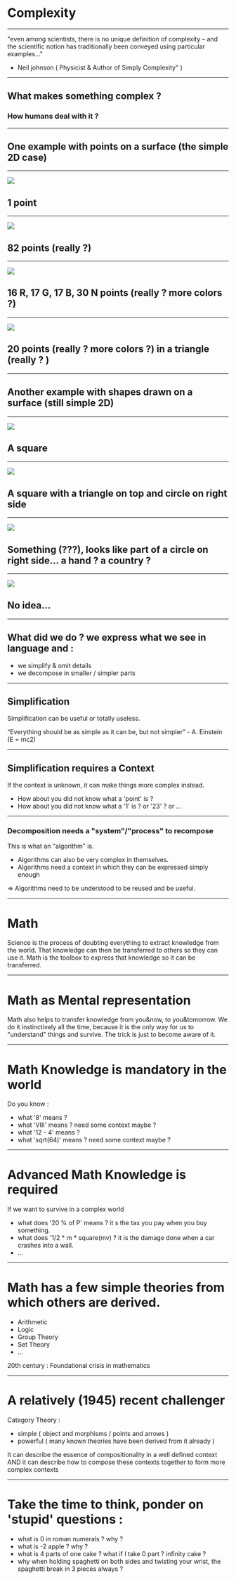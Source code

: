 # Complexity

---

"even among scientists, there is no unique definition of complexity – and the scientific notion has traditionally been conveyed using particular examples..."
- Neil johnson ( Physicist & Author of Simply Complexity" )

---

## What makes something complex ?

### How humans deal with it ?

---

## One example with points on a surface (the simple 2D case)

---

![](assets/complx_point.png)

## 1 point

---


![](assets/complx_points.png)

## 82 points (really ?)


---


![](assets/complx_color_points.png)


## 16 R, 17 G, 17 B, 30 N points (really ? more colors ?)

---

![](assets/complx_color_points_tri.png)


## 20 points (really ? more colors ?) in a triangle (really ? )



---


## Another example with shapes drawn on a surface (still simple 2D)


---


![](assets/complx_square.png)

## A square

---

![](assets/complx_shape.png)

## A square with a triangle on top and circle on right side

---

![](assets/complx_cplxshape.png)

## Something (???), looks like part of a circle on right side... a hand ? a country ?

---

![](assets/complx_chaoshape.png)

## No idea...

---

## What did we do ? we express what we see in language and :
- we simplify & omit details
- we decompose in smaller / simpler parts

---

## Simplification

Simplification can be useful or totally useless.

“Everything should be as simple as it can be, but not simpler” - A. Einstein (E = mc2)

---

## Simplification requires a Context

If the context is unknown, it can make things more complex instead.

- How about you did not know what a 'point' is ?
- How about you did not know what a '1' is ? or '23' ? or ...

---

### Decomposition needs a "system"/"process" to recompose

This is what an "algorithm" is.
- Algorithms can also be very complex in themselves.
- Algorithms need a context in which they can be expressed simply enough

=> Algorithms need to be understood to be reused and be useful.

---

# Math

Science is the process of doubting everything to extract knowledge from the world.
That knowledge can then be transferred to others so they can use it.
Math is the toolbox to express that knowledge so it can be transferred.

---

# Math as Mental representation

Math also helps to transfer knowledge from you&now, to you&tomorrow.
We do it instinctively all the time, because it is the only way for us to "understand" things and survive.
The trick is just to become aware of it.

---

# Math Knowledge is mandatory in the world

Do you know : 
- what '8' means ? 
- what 'VIII' means ? need some context maybe ?
- what '12 - 4' means ?
- what 'sqrt(64)' means ? need some context maybe ?

---

# Advanced Math Knowledge is required
 If we want to survive in a complex world
 
- what does '20 % of P' means ? it s the tax you pay when you buy something.
- what does '1/2 * m * square(mv) ? it is the damage done when a car crashes into a wall.
- ...

---

# Math has a few simple theories from which others are derived.

- Arithmetic
- Logic
- Group Theory
- Set Theory
- ...

20th century : Foundational crisis in mathematics

---

#  A relatively (1945) recent challenger

Category Theory : 
- simple ( object and morphisms / points and arrows )
- powerful ( many known theories have been derived from it already )

It can describe the essence of compositionality in a well defined context
AND it can describe how to compose these contexts together to form more complex contexts

---

# Take the time to think, ponder on 'stupid' questions :

- what is 0 in roman numerals ? why ?
- what is -2 apple ? why ?
- what is 4 parts of one cake ? what if I take 0 part ? infinity cake ?
- why when holding spaghetti on both sides and twisting your wrist, the spaghetti break in 3 pieces always ?













 













